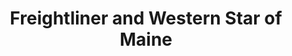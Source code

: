 ---
title: "Freightliner and Western Star of Maine"
url: /westbrook/freightliner-and-western-star-of-maine/
shop: Autohaus
---